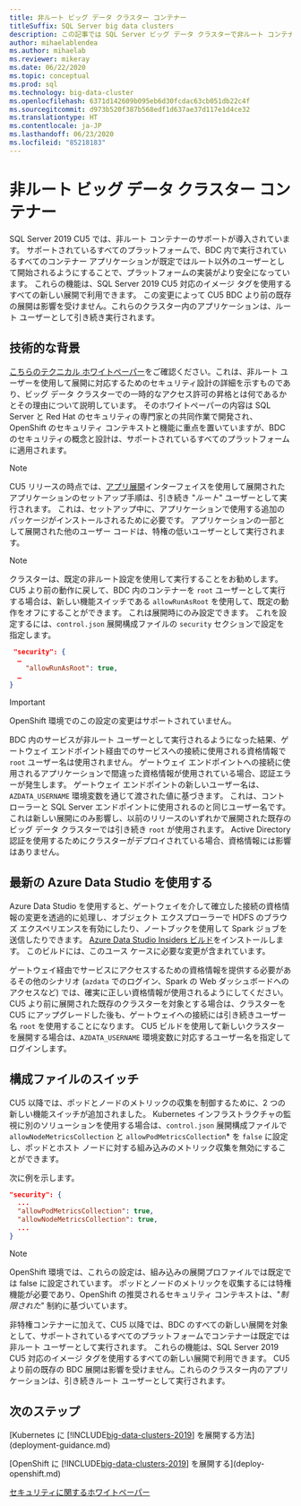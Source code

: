```yaml
---
title: 非ルート ビッグ データ クラスター コンテナー
titleSuffix: SQL Server big data clusters
description: この記事では SQL Server ビッグ データ クラスターで非ルート コンテナーを展開する方法について説明します。
author: mihaelablendea
ms.author: mihaelab
ms.reviewer: mikeray
ms.date: 06/22/2020
ms.topic: conceptual
ms.prod: sql
ms.technology: big-data-cluster
ms.openlocfilehash: 6371d142609b095eb6d30fcdac63cb051db22c4f
ms.sourcegitcommit: d973b520f387b568edf1d637ae37d117e1d4ce32
ms.translationtype: HT
ms.contentlocale: ja-JP
ms.lasthandoff: 06/23/2020
ms.locfileid: "85218183"
---
```

# <a name="non-root-big-data-clusters-containers"></a>非ルート ビッグ データ クラスター コンテナー

SQL Server 2019 CU5 では、非ルート コンテナーのサポートが導入されています。 サポートされているすべてのプラットフォームで、BDC 内で実行されているすべてのコンテナー アプリケーションが既定ではルート以外のユーザーとして開始されるようにすることで、プラットフォームの実装がより安全になっています。 これらの機能は、SQL Server 2019 CU5 対応のイメージ タグを使用するすべての新しい展開で利用できます。 この変更によって CU5 BDC より前の既存の展開は影響を受けません。これらのクラスター内のアプリケーションは、ルート ユーザーとして引き続き実行されます。 

## <a name="technical-background"></a>技術的な背景

[こちらのテクニカル ホワイトペーパー](https://aka.ms/sql-bdc-openshift-security)をご確認ください。これは、非ルート ユーザーを使用して展開に対応するためのセキュリティ設計の詳細を示すものであり、ビッグ データ クラスターでの一時的なアクセス許可の昇格とは何であるかとその理由について説明しています。 そのホワイトペーパーの内容は SQL Server と Red Hat のセキュリティの専門家との共同作業で開発され、OpenShift のセキュリティ コンテキストと機能に重点を置いていますが、BDC のセキュリティの概念と設計は、サポートされているすべてのプラットフォームに適用されます。

> [!NOTE]
> CU5 リリースの時点では、[アプリ展開](concept-application-deployment.md)インターフェイスを使用して展開されたアプリケーションのセットアップ手順は、引き続き "*ルート*" ユーザーとして実行されます。 これは、セットアップ中に、アプリケーションで使用する追加のパッケージがインストールされるために必要です。 アプリケーションの一部として展開された他のユーザー コードは、特権の低いユーザーとして実行されます。 

> [!NOTE]
> クラスターは、既定の非ルート設定を使用して実行することをお勧めします。 CU5 より前の動作に戻して、BDC 内のコンテナーを `root` ユーザーとして実行する場合は、新しい機能スイッチである `allowRunAsRoot` を使用して、既定の動作をオフにすることができます。 これは展開時にのみ設定できます。 これを設定するには、`control.json` 展開構成ファイルの `security` セクションで設定を指定します。

```json
 "security": {
  …
    "allowRunAsRoot": true,
  …
}
```

> [!IMPORTANT]
> OpenShift 環境でのこの設定の変更はサポートされていません。

BDC 内のサービスが非ルート ユーザーとして実行されるようになった結果、ゲートウェイ エンドポイント経由でのサービスへの接続に使用される資格情報で `root` ユーザー名は使用されません。 ゲートウェイ エンドポイントへの接続に使用されるアプリケーションで間違った資格情報が使用されている場合、認証エラーが発生します。 ゲートウェイ エンドポイントの新しいユーザー名は、`AZDATA_USERNAME` 環境変数を通じて渡された値に基づきます。 これは、コントローラーと SQL Server エンドポイントに使用されるのと同じユーザー名です。 これは新しい展開にのみ影響し、以前のリリースのいずれかで展開された既存のビッグ データ クラスターでは引き続き `root` が使用されます。 Active Directory 認証を使用するためにクラスターがデプロイされている場合、資格情報には影響はありません。 

## <a name="use-the-latest-azure-data-studio"></a>最新の Azure Data Studio を使用する

Azure Data Studio を使用すると、ゲートウェイを介して確立した接続の資格情報の変更を透過的に処理し、オブジェクト エクスプローラーで HDFS のブラウズ エクスペリエンスを有効にしたり、ノートブックを使用して Spark ジョブを送信したりできます。 [Azure Data Studio Insiders ビルド](../azure-data-studio/download-azure-data-studio.md#download-insiders-build-of-azure-data-studio)をインストールします。 このビルドには、このユース ケースに必要な変更が含まれています。

ゲートウェイ経由でサービスにアクセスするための資格情報を提供する必要があるその他のシナリオ (`azdata` でのログイン、Spark の Web ダッシュボードへのアクセスなど) では、確実に正しい資格情報が使用されるようにしてください。 CU5 より前に展開された既存のクラスターを対象とする場合は、クラスターを CU5 にアップグレードした後も、ゲートウェイへの接続には引き続きユーザー名 `root` を使用することになります。 CU5 ビルドを使用して新しいクラスターを展開する場合は、`AZDATA_USERNAME` 環境変数に対応するユーザー名を指定してログインします。

## <a name="configuration-file-switches"></a>構成ファイルのスイッチ

CU5 以降では、ポッドとノードのメトリックの収集を制御するために、2 つの新しい機能スイッチが追加されました。 Kubernetes インフラストラクチャの監視に別のソリューションを使用する場合は、`control.json` 展開構成ファイルで `allowNodeMetricsCollection` と `allowPodMetricsCollection`* を `false` に設定し、ポッドとホスト ノードに対する組み込みのメトリック収集を無効にすることができます。 

次に例を示します。 

```json
"security": {
  ...
  "allowPodMetricsCollection": true,
  "allowNodeMetricsCollection": true,
  ...
}
```

> [!NOTE]
> OpenShift 環境では、これらの設定は、組み込みの展開プロファイルでは既定では false に設定されています。 ポッドとノードのメトリックを収集するには特権機能が必要であり、OpenShift の推奨されるセキュリティ コンテキストは、"*制限された*" 制約に基づいています。

非特権コンテナーに加えて、CU5 以降では、BDC のすべての新しい展開を対象として、サポートされているすべてのプラットフォームでコンテナーは既定では非ルート ユーザーとして実行されます。 これらの機能は、SQL Server 2019 CU5 対応のイメージ タグを使用するすべての新しい展開で利用できます。 CU5 より前の既存の BDC 展開は影響を受けません。これらのクラスター内のアプリケーションは、引き続きルート ユーザーとして実行されます。

## <a name="next-steps"></a>次のステップ
[Kubernetes に [!INCLUDE[big-data-clusters-2019](../includes/ssbigdataclusters-ss-nover.md)] を展開する方法](deployment-guidance.md)

[OpenShift に [!INCLUDE[big-data-clusters-2019](../includes/ssbigdataclusters-ss-nover.md)] を展開する](deploy-openshift.md)

[セキュリティに関するホワイトペーパー](https://aka.ms/sql-bdc-openshift-security)
